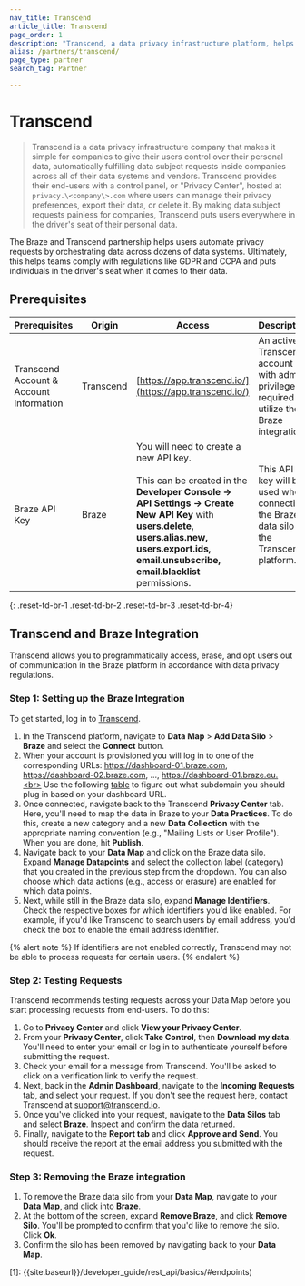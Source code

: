 ```yaml
---
nav_title: Transcend
article_title: Transcend
page_order: 1
description: "Transcend, a data privacy infrastructure platform, helps automate fulfillment of data subject requests by orchestrating data across dozens of data systems, including Braze."
alias: /partners/transcend/
page_type: partner
search_tag: Partner

---
```


# Transcend

> Transcend is a data privacy infrastructure company that makes it simple for companies to give their users control over their personal data, automatically fulfilling data subject requests inside companies across all of their data systems and vendors. Transcend provides their end-users with a control panel, or "Privacy Center", hosted at `privacy.\<company\>.com` where users can manage their privacy preferences, export their data, or delete it. By making data subject requests painless for companies, Transcend puts users everywhere in the driver's seat of their personal data.

The Braze and Transcend partnership helps users automate privacy requests by orchestrating data across dozens of data systems. Ultimately, this helps teams comply with regulations like GDPR and CCPA and puts individuals in the driver's seat when it comes to their data.

## Prerequisites

| Prerequisites | Origin | Access | Description |
|---|---|---|---|
| Transcend Account & Account Information | Transcend | [https://app.transcend.io/](https://app.transcend.io/) | An active Transcend account with admin privileges is required to utilize the Braze integration. |
| Braze API Key | Braze | You will need to create a new API key.<br><br>This can be created in the __Developer Console -> API Settings -> Create New API Key__ with __users.delete, users.alias.new, users.export.ids, email.unsubscribe, email.blacklist__ permissions. | This API key will be used when connecting the Braze data silo to the Transcend platform. |
{: .reset-td-br-1 .reset-td-br-2 .reset-td-br-3  .reset-td-br-4}

## Transcend and Braze Integration

Transcend allows you to programmatically access, erase, and opt users out of communication in the Braze platform in accordance with data privacy regulations.

### Step 1: Setting up the Braze Integration
To get started, log in to [Transcend](https://app.transcend.io/login).

1. In the Transcend platform, navigate to __Data Map__ > __Add Data Silo__ > __Braze__ and select the __Connect__ button.
2. When your account is provisioned you will log in to one of the corresponding URLs: https://dashboard-01.braze.com, https://dashboard-02.braze.com, ..., https://dashboard-01.braze.eu.<br> Use the following [table]({{site.baseurl}}/api/basics/#endpoints) to figure out what subdomain you should plug in based on your dashboard URL.
3. Once connected, navigate back to the Transcend __Privacy Center__ tab. Here, you'll need to map the data in Braze to your __Data Practices__. To do this, create a new category and a new __Data Collection__ with the appropriate naming convention (e.g., "Mailing Lists or User Profile"). When you are done, hit __Publish__.
4. Navigate back to your __Data Map__ and click on the Braze data silo. Expand __Manage Datapoints__ and select the collection label (category) that you created in the previous step from the dropdown. You can also choose which data actions (e.g., access or erasure) are enabled for which data points. 
5. Next, while still in the Braze data silo, expand __Manage Identifiers__. Check the respective boxes for which identifiers you'd like enabled. For example, if you'd like Transcend to search users by email address, you'd check the box to enable the email address identifier.

{% alert note %}
If identifiers are not enabled correctly, Transcend may not be able to process requests for certain users.
{% endalert %}

### Step 2: Testing Requests
Transcend recommends testing requests across your Data Map before you start processing requests from end-users. To do this:

1. Go to __Privacy Center__ and click __View your Privacy Center__.
2. From your __Privacy Center__, click __Take Control__, then __Download my data__. You'll need to enter your email or log in to authenticate yourself before submitting the request.
3. Check your email for a message from Transcend. You'll be asked to click on a verification link to verify the request.
4. Next, back in the __Admin Dashboard__, navigate to the __Incoming Requests__ tab, and select your request. If you don't see the request here, contact Transcend at [support@transcend.io](mailto:support@transcend.io).
5. Once you've clicked into your request, navigate to the __Data Silos__ tab and select __Braze__. Inspect and confirm the data returned.
6. Finally, navigate to the __Report tab__ and click __Approve and Send__. You should receive the report at the email address you submitted with the request.

### Step 3: Removing the Braze integration

1. To remove the Braze data silo from your __Data Map__, navigate to your __Data Map__, and click into __Braze__. 
2. At the bottom of the screen, expand __Remove Braze__, and click __Remove Silo__. You'll be prompted to confirm that you'd like to remove the silo. Click __Ok__. 
3. Confirm the silo has been removed by navigating back to your __Data Map__.

[1]: {{site.baseurl}}/developer_guide/rest_api/basics/#endpoints)
